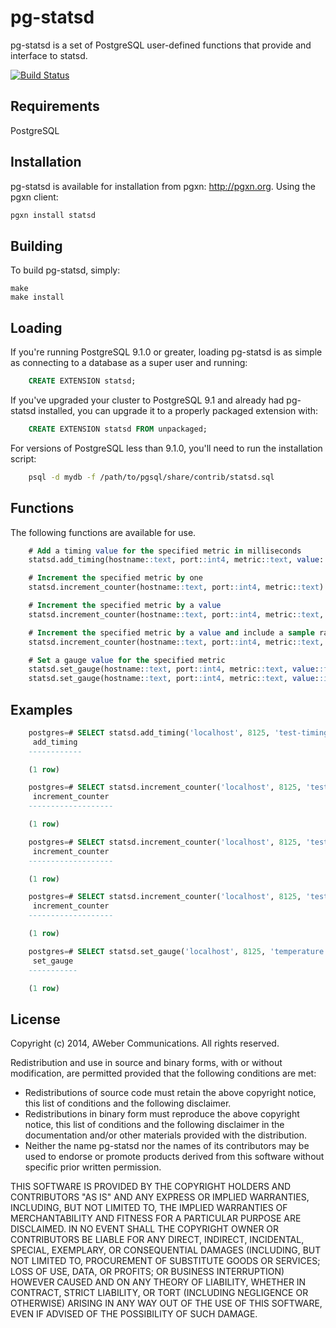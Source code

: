 pg-statsd
=========
pg-statsd is a set of PostgreSQL user-defined functions that provide
and interface to statsd.

[![Build Status](https://travis-ci.org/aweber/pg_statsd.svg?branch=master)](https://travis-ci.org/aweber/pg-statsd)

Requirements
------------
PostgreSQL

Installation
------------
pg-statsd is available for installation from pgxn: http://pgxn.org. Using the pgxn client:

```bash
pgxn install statsd
```

Building
--------
To build pg-statsd, simply:

	make
	make install

Loading
-------

If you're running PostgreSQL 9.1.0 or greater, loading pg-statsd is as simple
as connecting to a database as a super user and running:

```sql
    CREATE EXTENSION statsd;
```

If you've upgraded your cluster to PostgreSQL 9.1 and already had pg-statsd
installed, you can upgrade it to a properly packaged extension with:

```sql
    CREATE EXTENSION statsd FROM unpackaged;
```

For versions of PostgreSQL less than 9.1.0, you'll need to run the
installation script:

```bash
    psql -d mydb -f /path/to/pgsql/share/contrib/statsd.sql
```

Functions
---------
The following functions are available for use.

```sql
	# Add a timing value for the specified metric in milliseconds
	statsd.add_timing(hostname::text, port::int4, metric::text, value::int4)

	# Increment the specified metric by one
	statsd.increment_counter(hostname::text, port::int4, metric::text)

	# Increment the specified metric by a value
	statsd.increment_counter(hostname::text, port::int4, metric::text, value::int4)

	# Increment the specified metric by a value and include a sample rate
	statsd.increment_counter(hostname::text, port::int4, metric::text, value::int4, sample::float8)

	# Set a gauge value for the specified metric
	statsd.set_gauge(hostname::text, port::int4, metric::text, value::float8)
	statsd.set_gauge(hostname::text, port::int4, metric::text, value::int4)
```

Examples
--------

```sql
	postgres=# SELECT statsd.add_timing('localhost', 8125, 'test-timing1', 70);
	 add_timing
	------------

	(1 row)

	postgres=# SELECT statsd.increment_counter('localhost', 8125, 'test-counter-1');
	 increment_counter
	-------------------

	(1 row)

	postgres=# SELECT statsd.increment_counter('localhost', 8125, 'test-counter-1', 5);
	 increment_counter
	-------------------

	(1 row)

	postgres=# SELECT statsd.increment_counter('localhost', 8125, 'test-counter-1', 5, 0.25);
	 increment_counter
	-------------------

	(1 row)

	postgres=# SELECT statsd.set_gauge('localhost', 8125, 'temperature', 98.7);
	 set_gauge
	-----------

	(1 row)
```

License
-------
Copyright (c) 2014, AWeber Communications.
All rights reserved.

Redistribution and use in source and binary forms, with or without
modification, are permitted provided that the following conditions are
met:

* Redistributions of source code must retain the above copyright
  notice, this list of conditions and the following disclaimer.
* Redistributions in binary form must reproduce the above
  copyright notice, this list of conditions and the following
  disclaimer in the documentation and/or other materials provided
  with the distribution.
* Neither the name pg-statsd nor the names of its contributors may
  be used to endorse or promote products derived from this software
  without specific prior written
  permission.

THIS SOFTWARE IS PROVIDED BY THE COPYRIGHT HOLDERS AND CONTRIBUTORS
"AS IS" AND ANY EXPRESS OR IMPLIED WARRANTIES, INCLUDING, BUT NOT
LIMITED TO, THE IMPLIED WARRANTIES OF MERCHANTABILITY AND FITNESS FOR
A PARTICULAR PURPOSE ARE DISCLAIMED. IN NO EVENT SHALL THE COPYRIGHT
OWNER OR CONTRIBUTORS BE LIABLE FOR ANY DIRECT, INDIRECT, INCIDENTAL,
SPECIAL, EXEMPLARY, OR CONSEQUENTIAL DAMAGES (INCLUDING, BUT NOT
LIMITED TO, PROCUREMENT OF SUBSTITUTE GOODS OR SERVICES; LOSS OF USE,
DATA, OR PROFITS; OR BUSINESS INTERRUPTION) HOWEVER CAUSED AND ON ANY
THEORY OF LIABILITY, WHETHER IN CONTRACT, STRICT LIABILITY, OR TORT
(INCLUDING NEGLIGENCE OR OTHERWISE) ARISING IN ANY WAY OUT OF THE USE
OF THIS SOFTWARE, EVEN IF ADVISED OF THE POSSIBILITY OF SUCH DAMAGE.
